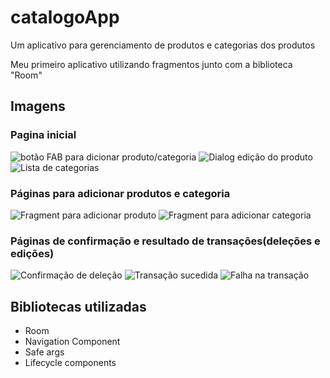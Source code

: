 # catalogoApp

Um aplicativo para gerenciamento de produtos e categorias dos produtos

Meu primeiro aplicativo utilizando fragmentos junto com a biblioteca "Room"

## Imagens

### Pagina inicial
![botão FAB para dicionar produto/categoria](https://imgur.com/FVE2c3D.png)
![Dialog edição do produto](https://imgur.com/Y1AhDNF.png)
![Lista de categorias](https://imgur.com/cuRXRdO.png)

### Páginas para adicionar produtos e categoria
![Fragment para adicionar produto](https://imgur.com/7sjLHeu.png)
![Fragment para adicionar categoria](https://imgur.com/nur5Tki.png)


### Páginas de confirmação e resultado de transações(deleções e edições)
![Confirmação de deleção](https://imgur.com/JumZ6UJ.png)
![Transação sucedida](https://imgur.com/W1xHnHD.png)
![Falha na transação](https://imgur.com/hSd9nAl.png)

## Bibliotecas utilizadas
- Room
- Navigation Component
- Safe args
- Lifecycle components
